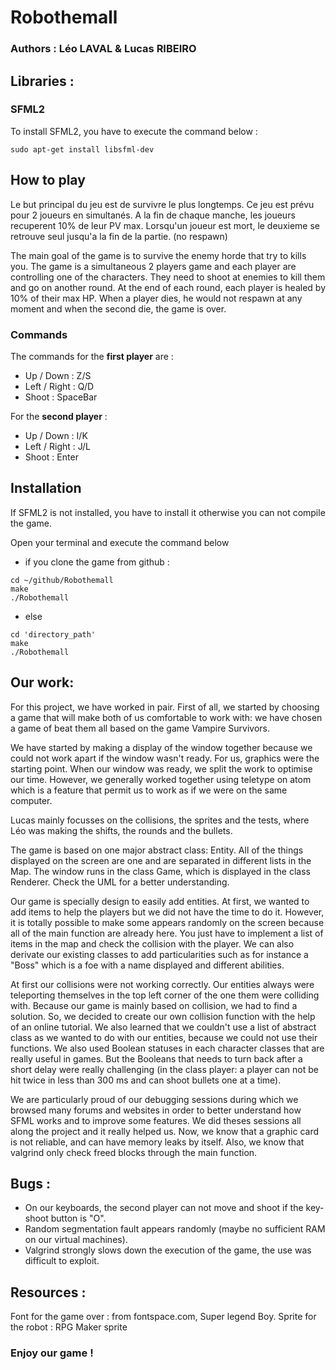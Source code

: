 # Robothemall

### Authors : Léo LAVAL & Lucas RIBEIRO

## Libraries :
### SFML2
To install SFML2, you have to execute the command below :
```
sudo apt-get install libsfml-dev
```

## How to play
Le but principal du jeu est de survivre le plus longtemps.
Ce jeu est prévu pour 2 joueurs en simultanés.
A la fin de chaque manche, les joueurs recuperent 10% de leur PV max.
Lorsqu'un joueur est mort, le deuxieme se retrouve seul jusqu'a la fin de la partie. (no respawn)

The main goal of the game is to survive the enemy horde that try to kills you.
The game is a simultaneous 2 players game and each player are controlling one of the characters.
They need to shoot at enemies to kill them and go on another round.
At the end of each round, each player is healed by 10% of their max HP.
When a player dies, he would not respawn at any moment and when the second die, the game is over.


### Commands
The commands for the **first player** are :
- Up / Down : Z/S
- Left / Right : Q/D
- Shoot : SpaceBar

For the **second player** :
- Up / Down : I/K
- Left / Right : J/L
- Shoot : Enter

## Installation
If SFML2 is not installed, you have to install it otherwise you can not compile the game.

Open your terminal and execute the command below
- if you clone the game from github :
```
cd ~/github/Robothemall
make
./Robothemall
```
- else
```
cd 'directory_path'
make
./Robothemall
```

## Our work:
For this project, we have worked in pair. First of all, we started by choosing a game that will make both of us comfortable to work with: we have chosen a game of beat them all based on the game Vampire Survivors.

We have started by making a display of the window together because we could not work apart if the window wasn't ready. For us, graphics were the starting point.
When our window was ready, we split the work to optimise our time. However, we generally worked together using teletype on atom which is a feature that permit us to work as if we were on the same computer.

Lucas mainly focusses on the collisions, the sprites and the tests, where Léo was making the shifts, the rounds and the bullets.

The game is based on one major abstract class: Entity. All of the things displayed on the screen are one and are separated in different lists in the Map.
The window runs in the class Game, which is displayed in the class Renderer. Check the UML for a better understanding.

Our game is specially design to easily add entities. At first, we wanted to add items to help the players but we did not have the time to do it. However, it is totally possible to make some appears randomly on the screen because all of the main function are already here. You just have to implement a list of items in the map and check the collision with the player.
We can also derivate our existing classes to add particularities such as for instance a "Boss" which is a foe with a name displayed and different abilities.

At first our collisions were not working correctly. Our entities always were teleporting themselves in the top left corner of the one them were colliding with. Because our game is mainly based on collision, we had to find a solution. So, we decided to create our own collision function with the help of an online tutorial.
We also learned that we couldn't use a list of abstract class as we wanted to do with our entities, because we could not use their functions.
We also used Boolean statuses in each character classes that are really useful in games. But the Booleans that needs to turn back after a short delay were really challenging (in the class player: a player can not be hit twice in less than 300 ms and can shoot bullets one at a time).

We are particularly proud of our debugging sessions during which we browsed many forums and websites in order to better understand how SFML works and to improve some features. We did theses sessions all along the project and it really helped us. Now, we know that a graphic card is not reliable, and can have memory leaks by itself. Also, we know that valgrind only check freed blocks through the main function.


## Bugs :
- On our keyboards, the second player can not move and shoot if the key-shoot button is "O".
- Random segmentation fault appears randomly (maybe no sufficient RAM on our virtual machines).
- Valgrind strongly slows down the execution of the game, the use was difficult to exploit.

## Resources :
Font for the game over : from fontspace.com, Super legend Boy.
Sprite for the robot : RPG Maker sprite

### Enjoy our game !
